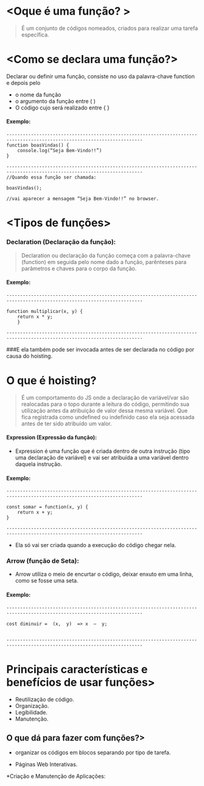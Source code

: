
# <Oque é uma função? >

> É um conjunto de códigos nomeados, criados para realizar uma tarefa específica.


# <Como se declara uma função?> 
 Declarar ou definir uma função, consiste no uso da palavra-chave function e depois pelo
-  o nome da função
-  o argumento da função entre ( )
-  O código cujo será realizado entre { }

#### Exemplo: 
```
------------------------------------------------------------------------------------------------------------------------
function boasVindas() {
	console.log(“Seja Bem-Vindo!!”)
}

------------------------------------------------------------------------------------------------------------------------
//Quando essa função ser chamada:

boasVindas();

//vai aparecer a mensagem “Seja Bem-Vindo!!” no browser.

```
# <Tipos de funções>

### Declaration (Declaração da função): 

> Declaration ou declaração da função começa com a palavra-chave (function) em seguida pelo nome dado a função, parênteses para parâmetros e chaves para o corpo da função.
#### Exemplo:
```
------------------------------------------------------------------------------------------------------------------------

function multiplicar(x, y) {
	return x * y;
    }

------------------------------------------------------------------------------------------------------------------------
```
###E ela também pode ser invocada antes de ser declarada no código por causa do hoisting.
# O que é hoisting?

 >É um comportamento do JS onde a declaração de variável/var são realocadas para o topo durante a leitura do código, permitindo sua utilização antes da atribuição de valor dessa mesma variável. Que fica registrada como undefined ou indefinido caso ela seja acessada antes de ter sido atribuído um valor.

#### Expression (Expressão da função):

- Expression é uma função que é criada dentro de outra instrução (tipo uma declaração de variável) e vai ser atribuída a uma variável dentro daquela instrução.

#### Exemplo:
```
------------------------------------------------------------------------------------------------------------------------

const somar = function(x, y) {
	return x + y;
}

------------------------------------------------------------------------------------------------------------------------
```
- Ela só vai ser criada quando a execução do código chegar nela.

### Arrow  (função de Seta):

- Arrow utiliza o meio de encurtar o código, deixar enxuto em uma linha, como se fosse uma seta.

#### Exemplo:
```
------------------------------------------------------------------------------------------------------------------------

cost diminuir =  (x,  y)  => x  –  y;


------------------------------------------------------------------------------------------------------------------------
```
# Principais características e benefícios de usar funções>

- Reutilização de código.
- Organização.
- Legibilidade.
- Manutenção.

## O que dá para fazer com funções?>

- organizar os códigos em blocos separando por tipo de tarefa.

* Páginas Web Interativas.

*Criação e Manutenção de Aplicações: 
